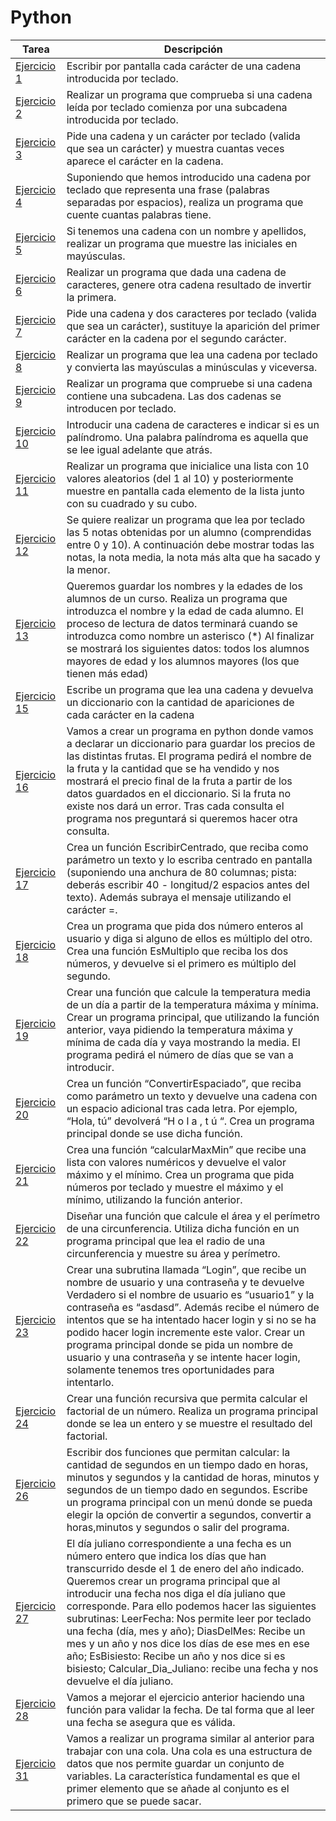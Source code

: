 # Python

|Tarea|Descripción|
|-----|-----------|
|[Ejercicio 1](/Ejercicios/Ejercicio1.py)|Escribir por pantalla cada carácter de una cadena introducida por teclado.|
|[Ejercicio 2](/Ejercicios/Ejercicio2.py)|Realizar un programa que comprueba si una cadena leída por teclado comienza por una subcadena introducida por teclado.|
|[Ejercicio 3](/Ejercicios/Ejercicio3.py)|Pide una cadena y un carácter por teclado (valida que sea un carácter) y muestra cuantas veces aparece el carácter en la cadena.|
|[Ejercicio 4](/Ejercicios/Ejercicio4.py)|Suponiendo que hemos introducido una cadena por teclado que representa una frase (palabras separadas por espacios), realiza un programa que cuente cuantas palabras tiene.|
|[Ejercicio 5](/Ejercicios/Ejercicio5.py)|Si tenemos una cadena con un nombre y apellidos, realizar un programa que muestre las iniciales en mayúsculas.|
|[Ejercicio 6](/Ejercicios/Ejercicio6.py)|Realizar un programa que dada una cadena de caracteres, genere otra cadena resultado de invertir la primera.|
|[Ejercicio 7](/Ejercicios/Ejercicio7.py)|Pide una cadena y dos caracteres por teclado (valida que sea un carácter), sustituye la aparición del primer carácter en la cadena por el segundo carácter.|
|[Ejercicio 8](/Ejercicios/Ejercicio8.py)|Realizar un programa que lea una cadena por teclado y convierta las mayúsculas a minúsculas y viceversa.|
|[Ejercicio 9](/Ejercicios/Ejercicio9.py)|Realizar un programa que compruebe si una cadena contiene una subcadena. Las dos cadenas se introducen por teclado.|
|[Ejercicio 10](/Ejercicios/Ejercicio10.py)|Introducir una cadena de caracteres e indicar si es un palíndromo. Una palabra palíndroma es aquella que se lee igual adelante que atrás.|
|[Ejercicio 11](/Ejercicios/Ejercicio11.py)|Realizar un programa que inicialice una lista con 10 valores aleatorios (del 1 al 10) y posteriormente muestre en pantalla cada elemento de la lista junto con su cuadrado y su cubo.|
|[Ejercicio 12](/Ejercicios/Ejercicio12.py)|Se quiere realizar un programa que lea por teclado las 5 notas obtenidas por un alumno (comprendidas entre 0 y 10). A continuación debe mostrar todas las notas, la nota media, la nota más alta que ha sacado y la menor.|
|[Ejercicio 13](/Ejercicios/Ejercicio13.py)|Queremos guardar los nombres y la edades de los alumnos de un curso. Realiza un programa que introduzca el nombre y la edad de cada alumno. El proceso de lectura de datos terminará cuando se introduzca como nombre un asterisco (*) Al finalizar se mostrará los siguientes datos: todos los alumnos mayores de edad y los alumnos mayores (los que tienen más edad)|
|[Ejercicio 15](/Ejercicios/Ejercicio15.py)|Escribe un programa que lea una cadena y devuelva un diccionario con la cantidad de apariciones de cada carácter en la cadena|
|[Ejercicio 16](/Ejercicios/Ejercicio16.py)|Vamos a crear un programa en python donde vamos a declarar un diccionario para guardar los precios de las distintas frutas. El programa pedirá el nombre de la fruta y la cantidad que se ha vendido y nos mostrará el precio final de la fruta a partir de los datos guardados en el diccionario. Si la fruta no existe nos dará un error. Tras cada consulta el programa nos preguntará si queremos hacer otra consulta.|
|[Ejercicio 17](/Ejercicios/Ejercicio17.py)|Crea un función EscribirCentrado, que reciba como parámetro un texto y lo escriba centrado en pantalla (suponiendo una anchura de 80 columnas; pista: deberás escribir 40 - longitud/2 espacios antes del texto). Además subraya el mensaje utilizando el carácter =.|
|[Ejercicio 18](/Ejercicios/Ejercicio18.py)|Crea un programa que pida dos número enteros al usuario y diga si alguno de ellos es múltiplo del otro. Crea una función EsMultiplo que reciba los dos números, y devuelve si el primero es múltiplo del segundo.|
|[Ejercicio 19](/Ejercicios/Ejercicio19.py)|Crear una función que calcule la temperatura media de un día a partir de la temperatura máxima y mínima. Crear un programa principal, que utilizando la función anterior, vaya pidiendo la temperatura máxima y mínima de cada día y vaya mostrando la media. El programa pedirá el número de días que se van a introducir.|
|[Ejercicio 20](/Ejercicios/Ejercicio20.py)|Crea un función “ConvertirEspaciado”, que reciba como parámetro un texto y devuelve una cadena con un espacio adicional tras cada letra. Por ejemplo, “Hola, tú” devolverá “H o l a , t ú “. Crea un programa principal donde se use dicha función.|
|[Ejercicio 21](/Ejercicios/Ejercicio21.py)|Crea una función “calcularMaxMin” que recibe una lista con valores numéricos y devuelve el valor máximo y el mínimo. Crea un programa que pida números por teclado y muestre el máximo y el mínimo, utilizando la función anterior.|
|[Ejercicio 22](/Ejercicios/Ejercicio22.py)|Diseñar una función que calcule el área y el perímetro de una circunferencia. Utiliza dicha función en un programa principal que lea el radio de una circunferencia y muestre su área y perímetro.|
|[Ejercicio 23](/Ejercicios/Ejercicio23.py)|Crear una subrutina llamada “Login”, que recibe un nombre de usuario y una contraseña y te devuelve Verdadero si el nombre de usuario es “usuario1” y la contraseña es “asdasd”. Además recibe el número de intentos que se ha intentado hacer login y si no se ha podido hacer login incremente este valor. Crear un programa principal donde se pida un nombre de usuario y una contraseña y se intente hacer login, solamente tenemos tres oportunidades para intentarlo.|
|[Ejercicio 24](/Ejercicios/Ejercicio24.py)|Crear una función recursiva que permita calcular el factorial de un número. Realiza un programa principal donde se lea un entero y se muestre el resultado del factorial.|
|[Ejercicio 26](/Ejercicios/Ejercicio26.py)|Escribir dos funciones que permitan calcular: la cantidad de segundos en un tiempo dado en horas, minutos y segundos y la cantidad de horas, minutos y segundos de un tiempo dado en segundos. Escribe un programa principal con un menú donde se pueda elegir la opción de convertir a segundos, convertir a horas,minutos y segundos o salir del programa.|
|[Ejercicio 27](/Ejercicios/Ejercicio27.py)|El día juliano correspondiente a una fecha es un número entero que indica los días que han transcurrido desde el 1 de enero del año indicado. Queremos crear un programa principal que al introducir una fecha nos diga el día juliano que corresponde. Para ello podemos hacer las siguientes subrutinas: LeerFecha: Nos permite leer por teclado una fecha (día, mes y año); DiasDelMes: Recibe un mes y un año y nos dice los días de ese mes en ese año; EsBisiesto: Recibe un año y nos dice si es bisiesto; Calcular_Dia_Juliano: recibe una fecha y nos devuelve el día juliano.|
|[Ejercicio 28](/Ejercicios/Ejercicio28.py)|Vamos a mejorar el ejercicio anterior haciendo una función para validar la fecha. De tal forma que al leer una fecha se asegura que es válida.|
|[Ejercicio 31](/Ejercicios/Ejercicio31.py)|Vamos a realizar un programa similar al anterior para trabajar con una cola. Una cola es una estructura de datos que nos permite guardar un conjunto de variables. La característica fundamental es que el primer elemento que se añade al conjunto es el primero que se puede sacar.|



